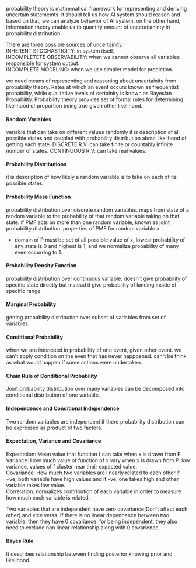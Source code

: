 probability theory is mathematical framework for representing and deriving uncertain statememts.
it should tell us how AI system should reason and based on that, we can analyze behavior of AI system.
on the other hand, information theory enable us to quantify amount of unceratianinty in probability distribution.

There are three possible sources of uncertainity.<br />
INHERENT STOCHASTICITY: in system itself.<br />
INCOMPLETETE OBSERVABILITY: when we cannot observe all variables responsible for system output. <br />
INCOMPLETE MODELING: when we use simpler model for prediction.

we need means of representing and reasoning about uncertainity from probability theory.
Rates at which an event occurs known as frequentist probability, while qualitative levels of certainity is known as Bayesian Probability.
Probability theory provides set of formal rules for determining likelihood of proportion being true given other likelihood.

#### Random Variables
variable that can take on different values randomly it is description of all possible states and coupled with probability distribution about likelihood of getting each state.
DISCRETE R.V: can take finite or countably infinite number of states.
CONTINUOUS R.V: can take real values.

#### Probability Distributions
it is description of how likely a random variable is to take on each of its possible states.

#### Probability Mass Function 
probability distribution over discrete random variables. maps from state of a random variable to the
probability of that random variable taking on that state. if PMF acts on more than one random variable, known as
joint probability distribution.
properties of PMF for random variable x
- domain of P must be set of all possible value of x, lowest probability of any state is 0 and highest is 1, and we normalize probability
of many even occurring to 1.

#### Probability Density Function
probability distribution over continuous variable. doesn't give probability of specific state directly but instead
it give probability of landing inside of specific range. 

#### Marginal Probability
getting probability distribution over subset of variables from set of variables.

#### Conditional Probability
when we are interested in probability of one event, given other event. we can't apply condition on the even that has never happpened.
can't be think as what would happen if some actions were undertaken.

#### Chain Rule of Conditional Probability
Joint probability distribution over many variables can be decomposed into conditional distribution of one variable.

#### Independence and Conditional Independence
Two random variables are independent if there probability distribution can be expressed as product of two factors.

#### Expectation, Variance and Covariance
Expectation: Mean value that function f can take when x is drawn from P.<br />
Variance: How much value of function of x vary when x is drawn from P. low variance, values of f cluster near their expected value.<br />
Covariance: How much two variables are linearly related to each other.if +ve, both variable have high values and if
 -ve, one takes high and other variable takes low value. <br />
Correlation: normalizes contribution of each variable in order to measure how much each variable is related.

Two variables that are independent have zero covariance(Don't affect each other) and vice versa.
If there is no linear dependence between two variable, then they have 0 covariance. for being independent, they also need to exclude 
non linear relationship along with 0 covarience.

#### Bayes Rule
It describes relationship between finding posterior knowing prior and likelihood.



